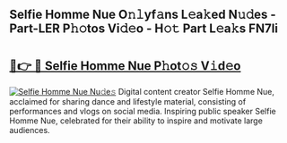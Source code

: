 ## Selfie Homme Nue O𝚗𝚕yf𝚊ns L𝚎a𝚔ed N𝚞𝚍es - Part-LER P𝚑𝚘tos Vi𝚍𝚎o - H𝚘𝚝 Part L𝚎a𝚔s FN7Ii

# <h2><a href="http://kf800vb.oniu.top/?m=Selfie+Homme+Nue">🔗👉 🔴 Selfie Homme Nue P𝚑ot𝚘𝚜 V𝚒d𝚎o</a></h2>

[![Selfie Homme Nue Nu𝚍e𝚜](https://i.imgur.com/0qMVB7G.gif)](http://kf800vb.oniu.top/?m=Selfie+Homme+Nue)
Digital content creator Selfie Homme Nue, acclaimed for sharing dance and lifestyle material, consisting of performances and vlogs on social media. Inspiring public speaker Selfie Homme Nue, celebrated for their ability to inspire and motivate large audiences.  
